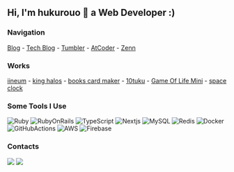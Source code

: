 ## Hi, I'm hukurouo 🦉 a Web Developer :)

### Navigation
[Blog](https://hukurouo.com/articles) -  [Tech Blog](https://tech.hukurouo.com/) - [Tumbler](https://hukurouo.tumblr.com/) - [AtCoder](https://atcoder.jp/users/hukurouo) - [Zenn](https://zenn.dev/hukurouo)

### Works

[iineum](https://iineum.hukurouo.com/) - [king halos](https://king-halo.hukurouo.com/) - [books card maker](https://books-card-maker.web.app/) - [10tuku](https://10tuku.hukurouo.com/) - [Game Of Life Mini](https://gameoflife.hukurouo.com/) - [space clock](https://space-clock.hukurouo.com/)

### Some Tools I Use

<p>
 <img alt="Ruby" src="https://img.shields.io/badge/-Ruby-a52a2a?style=flat-square&logo=ruby&logoColor=white" />
 <img alt="RubyOnRails" src="https://img.shields.io/badge/-Rails-cd5e3c?style=flat-square&logo=rubyonrails&logoColor=white" />
 <img alt="TypeScript" src="https://img.shields.io/badge/-TypeScript-007ACC?style=flat-square&logo=typescript&logoColor=white" />
 <img alt="Nextjs" src="https://img.shields.io/badge/-Next.js-333631?style=flat-square&logo=next.js&logoColor=white" />
 <img alt="MySQL" src="https://img.shields.io/badge/-MySQL-4682b4?style=flat-square&logo=mysql&logoColor=white" />
 <img alt="Redis" src="https://img.shields.io/badge/-Redis-cd5c5c?style=flat-square&logo=redis&logoColor=white" />
 <img alt="Docker" src="https://img.shields.io/badge/-Docker-87cefa?style=flat-square&logo=docker&logoColor=white" />
 <img alt="GitHubActions" src="https://img.shields.io/badge/-GitHub Actions-696969?style=flat-square&logo=githubactions&logoColor=white" />
 <img alt="AWS" src="https://img.shields.io/badge/-Amazon AWS-f6ad49?style=flat-square&logo=amazonaws&logoColor=white" />
 <img alt="Firebase" src="https://img.shields.io/badge/-Firebase-f5e56b?style=flat-square&logo=firebase&logoColor=white" />
</p>

### Contacts

<a href="https://twitter.com/hukurouo_code"><img src="https://img.shields.io/badge/-@hukurouo_code-00acee?style=flat-square&logo=Twitter&logoColor=white" /></a>
<a href="mailto:owlbook248@gmail.com"><img src="https://img.shields.io/badge/-owlbook248@gmail.com-c14438?style=flat-square&logo=Gmail&logoColor=white&link=mailto:owlbook248@gmail.com" /></a>

